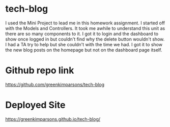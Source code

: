 # tech-blog

I used the Mini Project to lead me in this homework assignment. I started off with the Models and Controllers. It took me awhile to understand this unit as there are so many components to it. I got it to login and the dashboard to show once logged in but couldn't find why the delete button wouldn't show. I had a TA try to help but she couldn't with the time we had. I got it to show the new blog posts on the homepage but not on the dashboard page itself. 

# Github repo link
https://github.com/greenkimparsons/tech-blog

# Deployed Site
https://greenkimparsons.github.io/tech-blog/